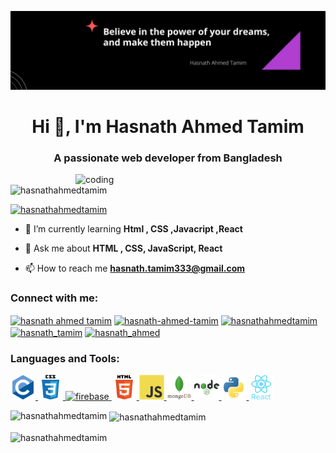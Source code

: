 ![logo](https://github.com/HasnathAhmedTamim/HasnathAhmedTamim/blob/main/Banner.jpeg?raw=true)
<h1 align="center">Hi 👋, I'm Hasnath Ahmed Tamim</h1>
<h3 align="center">A passionate web developer from Bangladesh</h3>

<img align="right" alt="coding" width="400" src="https://miro.medium.com/v2/resize:fit:720/format:webp/0*7Q3yvSIv_t0ioJ-Z.gif">

<p align="left"> <img src="https://komarev.com/ghpvc/?username=hasnathahmedtamim&label=Profile%20views&color=0e75b6&style=flat" alt="hasnathahmedtamim" /> </p>

<p align="left"> <a href="https://github.com/ryo-ma/github-profile-trophy"><img src="https://github-profile-trophy.vercel.app/?username=hasnathahmedtamim" alt="hasnathahmedtamim" /></a> </p>

- 🌱 I’m currently learning **Html , CSS ,Javacript ,React**

- 💬 Ask me about **HTML , CSS, JavaScript, React**

- 📫 How to reach me **hasnath.tamim333@gmail.com**

<h3 align="left">Connect with me:</h3>
<p align="left">
<a href="https://linkedin.com/in/hasnath ahmed tamim" target="blank"><img align="center" src="https://raw.githubusercontent.com/rahuldkjain/github-profile-readme-generator/master/src/images/icons/Social/linked-in-alt.svg" alt="hasnath ahmed tamim" height="30" width="40" /></a>
<a href="https://stackoverflow.com/users/hasnath-ahmed-tamim" target="blank"><img align="center" src="https://raw.githubusercontent.com/rahuldkjain/github-profile-readme-generator/master/src/images/icons/Social/stack-overflow.svg" alt="hasnath-ahmed-tamim" height="30" width="40" /></a>
<a href="https://fb.com/hasnathahmedtamim" target="blank"><img align="center" src="https://raw.githubusercontent.com/rahuldkjain/github-profile-readme-generator/master/src/images/icons/Social/facebook.svg" alt="hasnathahmedtamim" height="30" width="40" /></a>
<a href="https://instagram.com/hasnath_tamim" target="blank"><img align="center" src="https://raw.githubusercontent.com/rahuldkjain/github-profile-readme-generator/master/src/images/icons/Social/instagram.svg" alt="hasnath_tamim" height="30" width="40" /></a>
<a href="https://www.leetcode.com/hasnath_ahmed" target="blank"><img align="center" src="https://raw.githubusercontent.com/rahuldkjain/github-profile-readme-generator/master/src/images/icons/Social/leet-code.svg" alt="hasnath_ahmed" height="30" width="40" /></a>
</p>

<h3 align="left">Languages and Tools:</h3>
<p align="left"> <a href="https://www.cprogramming.com/" target="_blank" rel="noreferrer"> <img src="https://raw.githubusercontent.com/devicons/devicon/master/icons/c/c-original.svg" alt="c" width="40" height="40"/> </a> <a href="https://www.w3schools.com/css/" target="_blank" rel="noreferrer"> <img src="https://raw.githubusercontent.com/devicons/devicon/master/icons/css3/css3-original-wordmark.svg" alt="css3" width="40" height="40"/> </a> <a href="https://firebase.google.com/" target="_blank" rel="noreferrer"> <img src="https://www.vectorlogo.zone/logos/firebase/firebase-icon.svg" alt="firebase" width="40" height="40"/> </a> <a href="https://www.w3.org/html/" target="_blank" rel="noreferrer"> <img src="https://raw.githubusercontent.com/devicons/devicon/master/icons/html5/html5-original-wordmark.svg" alt="html5" width="40" height="40"/> </a> <a href="https://developer.mozilla.org/en-US/docs/Web/JavaScript" target="_blank" rel="noreferrer"> <img src="https://raw.githubusercontent.com/devicons/devicon/master/icons/javascript/javascript-original.svg" alt="javascript" width="40" height="40"/> </a> <a href="https://www.mongodb.com/" target="_blank" rel="noreferrer"> <img src="https://raw.githubusercontent.com/devicons/devicon/master/icons/mongodb/mongodb-original-wordmark.svg" alt="mongodb" width="40" height="40"/> </a> <a href="https://nodejs.org" target="_blank" rel="noreferrer"> <img src="https://raw.githubusercontent.com/devicons/devicon/master/icons/nodejs/nodejs-original-wordmark.svg" alt="nodejs" width="40" height="40"/> </a> <a href="https://www.python.org" target="_blank" rel="noreferrer"> <img src="https://raw.githubusercontent.com/devicons/devicon/master/icons/python/python-original.svg" alt="python" width="40" height="40"/> </a> <a href="https://reactjs.org/" target="_blank" rel="noreferrer"> <img src="https://raw.githubusercontent.com/devicons/devicon/master/icons/react/react-original-wordmark.svg" alt="react" width="40" height="40"/> </a> </p>

<p><img align="left" src="https://github-readme-stats.vercel.app/api/top-langs?username=hasnathahmedtamim&show_icons=true&locale=en&layout=compact" alt="hasnathahmedtamim" /></p>

<p>&nbsp;<img align="center" src="https://github-readme-stats.vercel.app/api?username=hasnathahmedtamim&show_icons=true&locale=en" alt="hasnathahmedtamim" /></p>

<p><img align="center" src="https://github-readme-streak-stats.herokuapp.com/?user=hasnathahmedtamim&" alt="hasnathahmedtamim" /></p>
